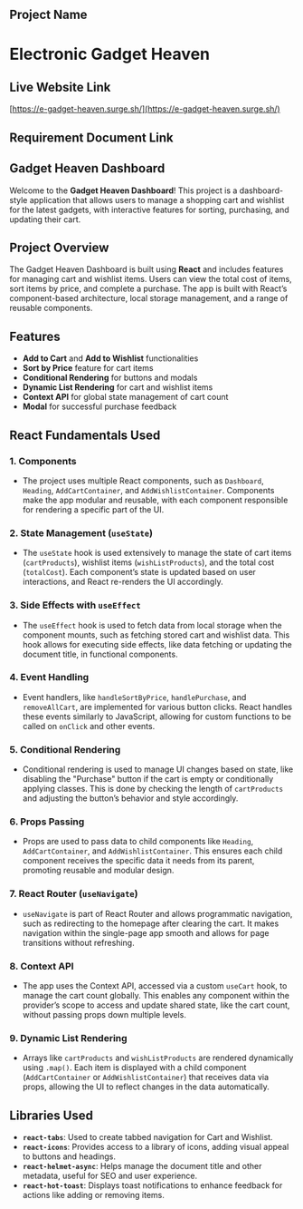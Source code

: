 
## Project Name
# Electronic Gadget Heaven

## Live Website Link

[https://e-gadget-heaven.surge.sh/](https://e-gadget-heaven.surge.sh/)

## Requirement Document Link



## Gadget Heaven Dashboard

Welcome to the **Gadget Heaven Dashboard**! This project is a dashboard-style application that allows users to manage a shopping cart and wishlist for the latest gadgets, with interactive features for sorting, purchasing, and updating their cart.


## Project Overview
The Gadget Heaven Dashboard is built using **React** and includes features for managing cart and wishlist items. Users can view the total cost of items, sort items by price, and complete a purchase. The app is built with React’s component-based architecture, local storage management, and a range of reusable components.

## Features
- **Add to Cart** and **Add to Wishlist** functionalities
- **Sort by Price** feature for cart items
- **Conditional Rendering** for buttons and modals
- **Dynamic List Rendering** for cart and wishlist items
- **Context API** for global state management of cart count
- **Modal** for successful purchase feedback

## React Fundamentals Used

### 1. Components
   - The project uses multiple React components, such as `Dashboard`, `Heading`, `AddCartContainer`, and `AddWishlistContainer`. Components make the app modular and reusable, with each component responsible for rendering a specific part of the UI.

### 2. State Management (`useState`)
   - The `useState` hook is used extensively to manage the state of cart items (`cartProducts`), wishlist items (`wishListProducts`), and the total cost (`totalCost`). Each component’s state is updated based on user interactions, and React re-renders the UI accordingly.

### 3. Side Effects with `useEffect`
   - The `useEffect` hook is used to fetch data from local storage when the component mounts, such as fetching stored cart and wishlist data. This hook allows for executing side effects, like data fetching or updating the document title, in functional components.

### 4. Event Handling
   - Event handlers, like `handleSortByPrice`, `handlePurchase`, and `removeAllCart`, are implemented for various button clicks. React handles these events similarly to JavaScript, allowing for custom functions to be called on `onClick` and other events.

### 5. Conditional Rendering
   - Conditional rendering is used to manage UI changes based on state, like disabling the "Purchase" button if the cart is empty or conditionally applying classes. This is done by checking the length of `cartProducts` and adjusting the button’s behavior and style accordingly.

### 6. Props Passing
   - Props are used to pass data to child components like `Heading`, `AddCartContainer`, and `AddWishlistContainer`. This ensures each child component receives the specific data it needs from its parent, promoting reusable and modular design.

### 7. React Router (`useNavigate`)
   - `useNavigate` is part of React Router and allows programmatic navigation, such as redirecting to the homepage after clearing the cart. It makes navigation within the single-page app smooth and allows for page transitions without refreshing.

### 8. Context API
   - The app uses the Context API, accessed via a custom `useCart` hook, to manage the cart count globally. This enables any component within the provider’s scope to access and update shared state, like the cart count, without passing props down multiple levels.

### 9. Dynamic List Rendering
   - Arrays like `cartProducts` and `wishListProducts` are rendered dynamically using `.map()`. Each item is displayed with a child component (`AddCartContainer` or `AddWishlistContainer`) that receives data via props, allowing the UI to reflect changes in the data automatically.

## Libraries Used

- **`react-tabs`**: Used to create tabbed navigation for Cart and Wishlist.
- **`react-icons`**: Provides access to a library of icons, adding visual appeal to buttons and headings.
- **`react-helmet-async`**: Helps manage the document title and other metadata, useful for SEO and user experience.
- **`react-hot-toast`**: Displays toast notifications to enhance feedback for actions like adding or removing items.
